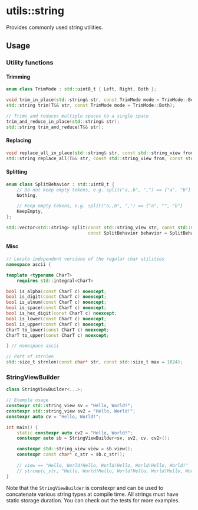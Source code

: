 # utils::string

Provides commonly used string utilities.

## Usage

### Utility functions

#### Trimming
```c++
enum class TrimMode : std::uint8_t { Left, Right, Both };

void trim_in_place(std::string& str, const TrimMode mode = TrimMode::Both);
std::string trim(T&& str, const TrimMode mode = TrimMode::Both);

// Trims and reduces multiple spaces to a single space
trim_and_reduce_in_place(std::string& str);
std::string trim_and_reduce(T&& str);
```

#### Replacing
```c++
void replace_all_in_place(std::string& str, const std::string_view from, const std::string_view to);
std::string replace_all(T&& str, const std::string_view from, const std::string_view to);
```

#### Splitting
```c++
enum class SplitBehavior : std::uint8_t {
    // Do not keep empty tokens, e.g. split("a,,b", ",") == {"a", "b"}
    Nothing,

    // Keep empty tokens, e.g. split("a,,b", ",") == {"a", "", "b"}
    KeepEmpty,
};

std::vector<std::string> split(const std::string_view str, const std::string_view delimiter,
                               const SplitBehavior behavior = SplitBehavior::Nothing);
```

#### Misc
```c++
// Locale independent versions of the regular char utilities
namespace ascii {

template <typename CharT>
    requires std::integral<CharT>

bool is_alpha(const CharT c) noexcept;
bool is_digit(const CharT c) noexcept;
bool is_alnum(const CharT c) noexcept;
bool is_space(const CharT c) noexcept;
bool is_hex_digit(const CharT c) noexcept;
bool is_lower(const CharT c) noexcept;
bool is_upper(const CharT c) noexcept;
CharT to_lower(const CharT c) noexcept;
CharT to_upper(const CharT c) noexcept;

} // namespace ascii

// Port of strnlen
std::size_t strnlen(const char* str, const std::size_t max = 1024);
```

### StringViewBuilder
```c++
class StringViewBuilder<...>;

// Example usage
constexpr std::string_view sv = "Hello, World!";
constexpr std::string_view sv2 = "Hello, World!";
constexpr auto cv = "Hello, World!";

int main() {
    static constexpr auto cv2 = "Hello, World!";
    constexpr auto sb = StringViewBuilder<sv, sv2, cv, cv2>();

    constexpr std::string_view view = sb.view();
    constexpr const char* c_str = sb.c_str();
    
    // view == "Hello, World!Hello, World!Hello, World!Hello, World!"
    // strcmp(c_str, "Hello, World!Hello, World!Hello, World!Hello, World!") == 0
}
```

Note that the `StringViewBuilder` is constexpr and can be used to concatenate
various string types at compile time. All strings must have static storage
duration. You can check out the tests for more examples.
